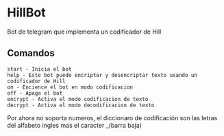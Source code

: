 # HillBot

Bot de telegram que implementa un codificador de Hill

## Comandos
```
start - Inicia el bot
help - Este bot puede encriptar y desencriptar texto usando un codificador de Hill
on - Encience el bot en modo codificacion
off - Apaga el bot
encrypt - Activa el modo codificacion de texto
decrypt - Activa el modo decodificacion de texto
```

Por ahora no soporta numeros, el diccionaro de codificación son las letras del alfabeto ingles mas el caracter _(barra baja)